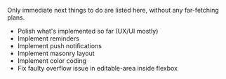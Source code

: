 Only immediate next things to do are listed here, without any far-fetching plans.

- Polish what's implemented so far (UX/UI mostly)
- Implement reminders
- Implement push notifications
- Implement masonry layout
- Implement color coding
- Fix faulty overflow issue in editable-area inside flexbox

